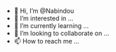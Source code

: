 - 👋 Hi, I’m @Nabindou
- 👀 I’m interested in ...
- 🌱 I’m currently learning ...
- 💞️ I’m looking to collaborate on ...
- 📫 How to reach me ...

<!---
Nabindou/Nabindou is a ✨ special ✨ repository because its `README.md` (this file) appears on your GitHub profile.
You can click the Preview link to take a look at your changes.
--->
